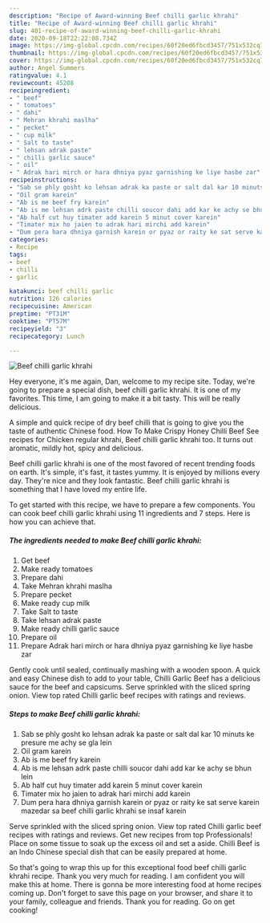```yaml
---
description: "Recipe of Award-winning Beef chilli garlic khrahi"
title: "Recipe of Award-winning Beef chilli garlic khrahi"
slug: 401-recipe-of-award-winning-beef-chilli-garlic-khrahi
date: 2020-09-18T22:22:08.734Z
image: https://img-global.cpcdn.com/recipes/60f20ed6fbcd3457/751x532cq70/beef-chilli-garlic-khrahi-recipe-main-photo.jpg
thumbnail: https://img-global.cpcdn.com/recipes/60f20ed6fbcd3457/751x532cq70/beef-chilli-garlic-khrahi-recipe-main-photo.jpg
cover: https://img-global.cpcdn.com/recipes/60f20ed6fbcd3457/751x532cq70/beef-chilli-garlic-khrahi-recipe-main-photo.jpg
author: Angel Summers
ratingvalue: 4.1
reviewcount: 45208
recipeingredient:
- " beef"
- " tomatoes"
- " dahi"
- " Mehran khrahi maslha"
- " pecket"
- " cup milk"
- " Salt to taste"
- " lehsan adrak paste"
- " chilli garlic sauce"
- " oil"
- " Adrak hari mirch or hara dhniya pyaz garnishing ke liye hasbe zar"
recipeinstructions:
- "Sab se phly gosht ko lehsan adrak ka paste or salt dal kar 10 minuts ke presure me achy se gla lein"
- "Oil gram karein"
- "Ab is me beef fry karein"
- "Ab is me lehsan adrk paste chilli soucor dahi add kar ke achy se bhun lein"
- "Ab half cut huy timater add karein 5 minut cover karein"
- "Timater mix ho jaien to adrak hari mirchi add karein"
- "Dum pera hara dhniya garnish karein or pyaz or raity ke sat serve karein mazedar sa beef chilli garlic khrahi se insaf karein"
categories:
- Recipe
tags:
- beef
- chilli
- garlic

katakunci: beef chilli garlic 
nutrition: 126 calories
recipecuisine: American
preptime: "PT31M"
cooktime: "PT57M"
recipeyield: "3"
recipecategory: Lunch

---
```



![Beef chilli garlic khrahi](https://img-global.cpcdn.com/recipes/60f20ed6fbcd3457/751x532cq70/beef-chilli-garlic-khrahi-recipe-main-photo.jpg)

Hey everyone, it's me again, Dan, welcome to my recipe site. Today, we're going to prepare a special dish, beef chilli garlic khrahi. It is one of my favorites. This time, I am going to make it a bit tasty. This will be really delicious.

A simple and quick recipe of dry beef chilli that is going to give you the taste of authentic Chinese food. How To Make Crispy Honey Chilli Beef See recipes for Chicken regular khrahi, Beef chilli garlic khrahi too. It turns out aromatic, mildly hot, spicy and delicious.

Beef chilli garlic khrahi is one of the most favored of recent trending foods on earth. It's simple, it's fast, it tastes yummy. It is enjoyed by millions every day. They're nice and they look fantastic. Beef chilli garlic khrahi is something that I have loved my entire life.


To get started with this recipe, we have to prepare a few components. You can cook beef chilli garlic khrahi using 11 ingredients and 7 steps. Here is how you can achieve that.

<!--inarticleads1-->

##### The ingredients needed to make Beef chilli garlic khrahi:

1. Get  beef
1. Make ready  tomatoes
1. Prepare  dahi
1. Take  Mehran khrahi maslha
1. Prepare  pecket
1. Make ready  cup milk
1. Take  Salt to taste
1. Take  lehsan adrak paste
1. Make ready  chilli garlic sauce
1. Prepare  oil
1. Prepare  Adrak hari mirch or hara dhniya pyaz garnishing ke liye hasbe zar


Gently cook until sealed, continually mashing with a wooden spoon. A quick and easy Chinese dish to add to your table, Chilli Garlic Beef has a delicious sauce for the beef and capsicums. Serve sprinkled with the sliced spring onion. View top rated Chilli garlic beef recipes with ratings and reviews. 

<!--inarticleads2-->

##### Steps to make Beef chilli garlic khrahi:

1. Sab se phly gosht ko lehsan adrak ka paste or salt dal kar 10 minuts ke presure me achy se gla lein
1. Oil gram karein
1. Ab is me beef fry karein
1. Ab is me lehsan adrk paste chilli soucor dahi add kar ke achy se bhun lein
1. Ab half cut huy timater add karein 5 minut cover karein
1. Timater mix ho jaien to adrak hari mirchi add karein
1. Dum pera hara dhniya garnish karein or pyaz or raity ke sat serve karein mazedar sa beef chilli garlic khrahi se insaf karein


Serve sprinkled with the sliced spring onion. View top rated Chilli garlic beef recipes with ratings and reviews. Get new recipes from top Professionals! Place on some tissue to soak up the excess oil and set a aside. Chilli Beef is an Indo Chinese special dish that can be easily prepared at home. 

So that's going to wrap this up for this exceptional food beef chilli garlic khrahi recipe. Thank you very much for reading. I am confident you will make this at home. There is gonna be more interesting food at home recipes coming up. Don't forget to save this page on your browser, and share it to your family, colleague and friends. Thank you for reading. Go on get cooking!
